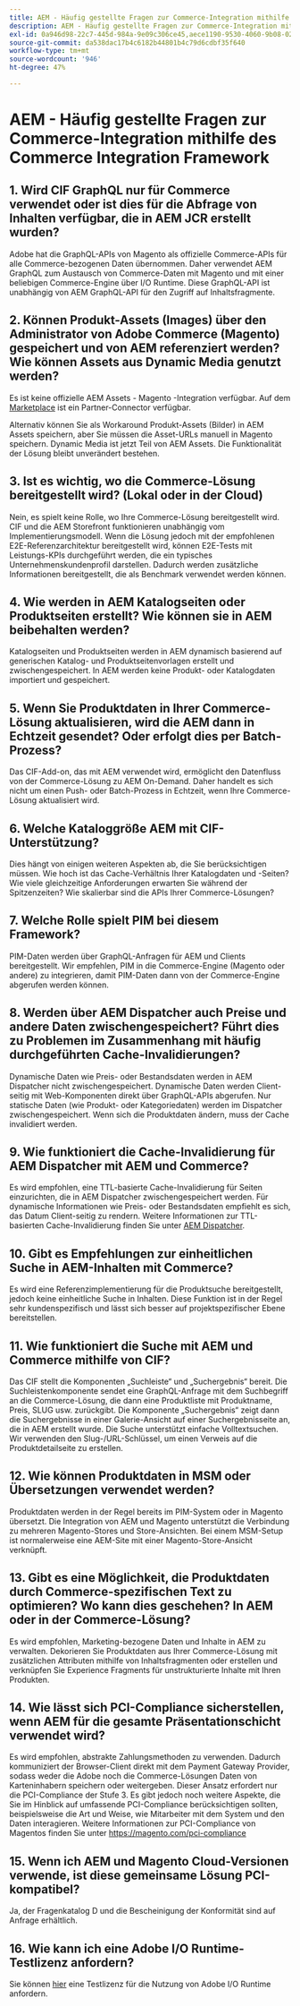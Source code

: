 ```yaml
---
title: AEM - Häufig gestellte Fragen zur Commerce-Integration mithilfe des Commerce Integration Framework
description: AEM - Häufig gestellte Fragen zur Commerce-Integration mithilfe des Commerce Integration Framework
exl-id: 0a946d98-22c7-445d-984a-9e09c306ce45,aece1190-9530-4060-9b08-022da7068987
source-git-commit: da538dac17b4c6182b44801b4c79d6cdbf35f640
workflow-type: tm+mt
source-wordcount: '946'
ht-degree: 47%

---
```


# AEM - Häufig gestellte Fragen zur Commerce-Integration mithilfe des Commerce Integration Framework

## 1. Wird CIF GraphQL nur für Commerce verwendet oder ist dies für die Abfrage von Inhalten verfügbar, die in AEM JCR erstellt wurden?

Adobe hat die GraphQL-APIs von Magento als offizielle Commerce-APIs für alle Commerce-bezogenen Daten übernommen. Daher verwendet AEM GraphQL zum Austausch von Commerce-Daten mit Magento und mit einer beliebigen Commerce-Engine über I/O Runtime. Diese GraphQL-API ist unabhängig von AEM GraphQL-API für den Zugriff auf Inhaltsfragmente.

## 2. Können Produkt-Assets (Images) über den Administrator von Adobe Commerce (Magento) gespeichert und von AEM referenziert werden? Wie können Assets aus Dynamic Media genutzt werden?

Es ist keine offizielle AEM Assets - Magento -Integration verfügbar. Auf dem [Marketplace](https://marketplace.magento.com/bounteous-dam.html) ist ein Partner-Connector verfügbar.

Alternativ können Sie als Workaround Produkt-Assets (Bilder) in AEM Assets speichern, aber Sie müssen die Asset-URLs manuell in Magento speichern. Dynamic Media ist jetzt Teil von AEM Assets. Die Funktionalität der Lösung bleibt unverändert bestehen.

## 3. Ist es wichtig, wo die Commerce-Lösung bereitgestellt wird? (Lokal oder in der Cloud)

Nein, es spielt keine Rolle, wo Ihre Commerce-Lösung bereitgestellt wird. CIF und die AEM Storefront funktionieren unabhängig vom Implementierungsmodell. Wenn die Lösung jedoch mit der empfohlenen E2E-Referenzarchitektur bereitgestellt wird, können E2E-Tests mit Leistungs-KPIs durchgeführt werden, die ein typisches Unternehmenskundenprofil darstellen. Dadurch werden zusätzliche Informationen bereitgestellt, die als Benchmark verwendet werden können.

## 4. Wie werden in AEM Katalogseiten oder Produktseiten erstellt? Wie können sie in AEM beibehalten werden?

Katalogseiten und Produktseiten werden in AEM dynamisch basierend auf generischen Katalog- und Produktseitenvorlagen erstellt und zwischengespeichert. In AEM werden keine Produkt- oder Katalogdaten importiert und gespeichert.

## 5. Wenn Sie Produktdaten in Ihrer Commerce-Lösung aktualisieren, wird die AEM dann in Echtzeit gesendet? Oder erfolgt dies per Batch-Prozess?

Das CIF-Add-on, das mit AEM verwendet wird, ermöglicht den Datenfluss von der Commerce-Lösung zu AEM On-Demand. Daher handelt es sich nicht um einen Push- oder Batch-Prozess in Echtzeit, wenn Ihre Commerce-Lösung aktualisiert wird.

## 6. Welche Kataloggröße AEM mit CIF-Unterstützung?

Dies hängt von einigen weiteren Aspekten ab, die Sie berücksichtigen müssen. Wie hoch ist das Cache-Verhältnis Ihrer Katalogdaten und -Seiten? Wie viele gleichzeitige Anforderungen erwarten Sie während der Spitzenzeiten? Wie skalierbar sind die APIs Ihrer Commerce-Lösungen?

## 7. Welche Rolle spielt PIM bei diesem Framework?

PIM-Daten werden über GraphQL-Anfragen für AEM und Clients bereitgestellt. Wir empfehlen, PIM in die Commerce-Engine (Magento oder andere) zu integrieren, damit PIM-Daten dann von der Commerce-Engine abgerufen werden können.

## 8. Werden über AEM Dispatcher auch Preise und andere Daten zwischengespeichert? Führt dies zu Problemen im Zusammenhang mit häufig durchgeführten Cache-Invalidierungen?

Dynamische Daten wie Preis- oder Bestandsdaten werden in AEM Dispatcher nicht zwischengespeichert. Dynamische Daten werden Client-seitig mit Web-Komponenten direkt über GraphQL-APIs abgerufen. Nur statische Daten (wie Produkt- oder Kategoriedaten) werden im Dispatcher zwischengespeichert. Wenn sich die Produktdaten ändern, muss der Cache invalidiert werden.

## 9. Wie funktioniert die Cache-Invalidierung für AEM Dispatcher mit AEM und Commerce?

Es wird empfohlen, eine TTL-basierte Cache-Invalidierung für Seiten einzurichten, die in AEM Dispatcher zwischengespeichert werden. Für dynamische Informationen wie Preis- oder Bestandsdaten empfiehlt es sich, das Datum Client-seitig zu rendern. Weitere Informationen zur TTL-basierten Cache-Invalidierung finden Sie unter [AEM Dispatcher](https://helpx.adobe.com/de/experience-manager/kb/optimizing-the-dispatcher-cache.html).

## 10. Gibt es Empfehlungen zur einheitlichen Suche in AEM-Inhalten mit Commerce?

Es wird eine Referenzimplementierung für die Produktsuche bereitgestellt, jedoch keine einheitliche Suche in Inhalten. Diese Funktion ist in der Regel sehr kundenspezifisch und lässt sich besser auf projektspezifischer Ebene bereitstellen.

## 11. Wie funktioniert die Suche mit AEM und Commerce mithilfe von CIF?

Das CIF stellt die Komponenten „Suchleiste“ und „Suchergebnis“ bereit. Die Suchleistenkomponente sendet eine GraphQL-Anfrage mit dem Suchbegriff an die Commerce-Lösung, die dann eine Produktliste mit Produktname, Preis, SLUG usw. zurückgibt. Die Komponente „Suchergebnis“ zeigt dann die Suchergebnisse in einer Galerie-Ansicht auf einer Suchergebnisseite an, die in AEM erstellt wurde. Die Suche unterstützt einfache Volltextsuchen. Wir verwenden den Slug-/URL-Schlüssel, um einen Verweis auf die Produktdetailseite zu erstellen.

## 12. Wie können Produktdaten in MSM oder Übersetzungen verwendet werden?

Produktdaten werden in der Regel bereits im PIM-System oder in Magento übersetzt. Die Integration von AEM und Magento unterstützt die Verbindung zu mehreren Magento-Stores und Store-Ansichten. Bei einem MSM-Setup ist normalerweise eine AEM-Site mit einer Magento-Store-Ansicht verknüpft.

## 13. Gibt es eine Möglichkeit, die Produktdaten durch Commerce-spezifischen Text zu optimieren? Wo kann dies geschehen? In AEM oder in der Commerce-Lösung?

Es wird empfohlen, Marketing-bezogene Daten und Inhalte in AEM zu verwalten. Dekorieren Sie Produktdaten aus Ihrer Commerce-Lösung mit zusätzlichen Attributen mithilfe von Inhaltsfragmenten oder erstellen und verknüpfen Sie Experience Fragments für unstrukturierte Inhalte mit Ihren Produkten.

## 14. Wie lässt sich PCI-Compliance sicherstellen, wenn AEM für die gesamte Präsentationschicht verwendet wird?

Es wird empfohlen, abstrakte Zahlungsmethoden zu verwenden. Dadurch kommuniziert der Browser-Client direkt mit dem Payment Gateway Provider, sodass weder die Adobe noch die Commerce-Lösungen Daten von Karteninhabern speichern oder weitergeben. Dieser Ansatz erfordert nur die PCI-Compliance der Stufe 3. Es gibt jedoch noch weitere Aspekte, die Sie im Hinblick auf umfassende PCI-Compliance berücksichtigen sollten, beispielsweise die Art und Weise, wie Mitarbeiter mit dem System und den Daten interagieren. Weitere Informationen zur PCI-Compliance von Magentos finden Sie unter <https://magento.com/pci-compliance>

## 15. Wenn ich AEM und Magento Cloud-Versionen verwende, ist diese gemeinsame Lösung PCI-kompatibel?

Ja, der Fragenkatalog D und die Bescheinigung der Konformität sind auf Anfrage erhältlich.

## 16. Wie kann ich eine Adobe I/O Runtime-Testlizenz anfordern?

Sie können [hier](https://adobeio.typeform.com/to/obqgRm) eine Testlizenz für die Nutzung von Adobe I/O Runtime anfordern.
